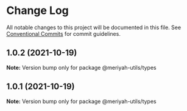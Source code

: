 # Change Log

All notable changes to this project will be documented in this file.
See [Conventional Commits](https://conventionalcommits.org) for commit guidelines.

## 1.0.2 (2021-10-19)

**Note:** Version bump only for package @meriyah-utils/types





## 1.0.1 (2021-10-19)

**Note:** Version bump only for package @meriyah-utils/types

